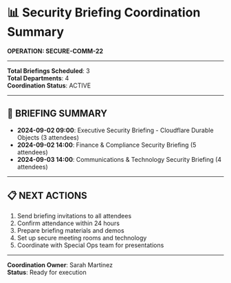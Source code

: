 # 📊 Security Briefing Coordination Summary

**OPERATION: SECURE-COMM-22**

---

**Total Briefings Scheduled**: 3  
**Total Departments**: 4  
**Coordination Status**: ACTIVE

---

## 📅 **BRIEFING SUMMARY**

- **2024-09-02 09:00**: Executive Security Briefing - Cloudflare Durable Objects (3 attendees)
- **2024-09-02 14:00**: Finance & Compliance Security Briefing (5 attendees)
- **2024-09-03 14:00**: Communications & Technology Security Briefing (4 attendees)

---

## 📋 **NEXT ACTIONS**

1. Send briefing invitations to all attendees
2. Confirm attendance within 24 hours
3. Prepare briefing materials and demos
4. Set up secure meeting rooms and technology
5. Coordinate with Special Ops team for presentations

---

**Coordination Owner**: Sarah Martinez  
**Status**: Ready for execution
